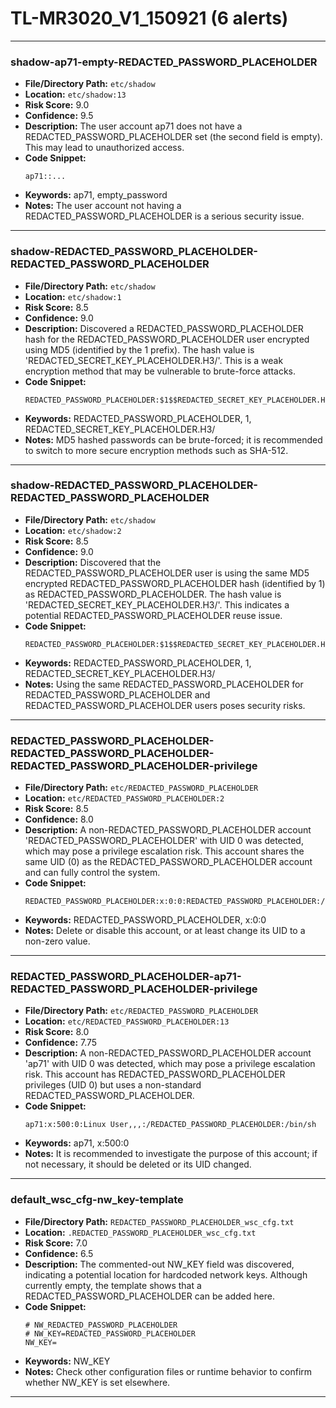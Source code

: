 # TL-MR3020_V1_150921 (6 alerts)

---

### shadow-ap71-empty-REDACTED_PASSWORD_PLACEHOLDER

- **File/Directory Path:** `etc/shadow`
- **Location:** `etc/shadow:13`
- **Risk Score:** 9.0
- **Confidence:** 9.5
- **Description:** The user account ap71 does not have a REDACTED_PASSWORD_PLACEHOLDER set (the second field is empty). This may lead to unauthorized access.
- **Code Snippet:**
  ```
  ap71::...
  ```
- **Keywords:** ap71, empty_password
- **Notes:** The user account not having a REDACTED_PASSWORD_PLACEHOLDER is a serious security issue.

---
### shadow-REDACTED_PASSWORD_PLACEHOLDER-REDACTED_PASSWORD_PLACEHOLDER

- **File/Directory Path:** `etc/shadow`
- **Location:** `etc/shadow:1`
- **Risk Score:** 8.5
- **Confidence:** 9.0
- **Description:** Discovered a REDACTED_PASSWORD_PLACEHOLDER hash for the REDACTED_PASSWORD_PLACEHOLDER user encrypted using MD5 (identified by the $1$ prefix). The hash value is 'REDACTED_SECRET_KEY_PLACEHOLDER.H3/'. This is a weak encryption method that may be vulnerable to brute-force attacks.
- **Code Snippet:**
  ```
  REDACTED_PASSWORD_PLACEHOLDER:$1$$REDACTED_SECRET_KEY_PLACEHOLDER.H3/:...
  ```
- **Keywords:** REDACTED_PASSWORD_PLACEHOLDER, $1$, REDACTED_SECRET_KEY_PLACEHOLDER.H3/
- **Notes:** MD5 hashed passwords can be brute-forced; it is recommended to switch to more secure encryption methods such as SHA-512.

---
### shadow-REDACTED_PASSWORD_PLACEHOLDER-REDACTED_PASSWORD_PLACEHOLDER

- **File/Directory Path:** `etc/shadow`
- **Location:** `etc/shadow:2`
- **Risk Score:** 8.5
- **Confidence:** 9.0
- **Description:** Discovered that the REDACTED_PASSWORD_PLACEHOLDER user is using the same MD5 encrypted REDACTED_PASSWORD_PLACEHOLDER hash (identified by $1$) as REDACTED_PASSWORD_PLACEHOLDER. The hash value is 'REDACTED_SECRET_KEY_PLACEHOLDER.H3/'. This indicates a potential REDACTED_PASSWORD_PLACEHOLDER reuse issue.
- **Code Snippet:**
  ```
  REDACTED_PASSWORD_PLACEHOLDER:$1$$REDACTED_SECRET_KEY_PLACEHOLDER.H3/:...
  ```
- **Keywords:** REDACTED_PASSWORD_PLACEHOLDER, $1$, REDACTED_SECRET_KEY_PLACEHOLDER.H3/
- **Notes:** Using the same REDACTED_PASSWORD_PLACEHOLDER for REDACTED_PASSWORD_PLACEHOLDER and REDACTED_PASSWORD_PLACEHOLDER users poses security risks.

---
### REDACTED_PASSWORD_PLACEHOLDER-REDACTED_PASSWORD_PLACEHOLDER-REDACTED_PASSWORD_PLACEHOLDER-privilege

- **File/Directory Path:** `etc/REDACTED_PASSWORD_PLACEHOLDER`
- **Location:** `etc/REDACTED_PASSWORD_PLACEHOLDER:2`
- **Risk Score:** 8.5
- **Confidence:** 8.0
- **Description:** A non-REDACTED_PASSWORD_PLACEHOLDER account 'REDACTED_PASSWORD_PLACEHOLDER' with UID 0 was detected, which may pose a privilege escalation risk. This account shares the same UID (0) as the REDACTED_PASSWORD_PLACEHOLDER account and can fully control the system.
- **Code Snippet:**
  ```
  REDACTED_PASSWORD_PLACEHOLDER:x:0:0:REDACTED_PASSWORD_PLACEHOLDER:/REDACTED_PASSWORD_PLACEHOLDER:/bin/sh
  ```
- **Keywords:** REDACTED_PASSWORD_PLACEHOLDER, x:0:0
- **Notes:** Delete or disable this account, or at least change its UID to a non-zero value.

---
### REDACTED_PASSWORD_PLACEHOLDER-ap71-REDACTED_PASSWORD_PLACEHOLDER-privilege

- **File/Directory Path:** `etc/REDACTED_PASSWORD_PLACEHOLDER`
- **Location:** `etc/REDACTED_PASSWORD_PLACEHOLDER:13`
- **Risk Score:** 8.0
- **Confidence:** 7.75
- **Description:** A non-REDACTED_PASSWORD_PLACEHOLDER account 'ap71' with UID 0 was detected, which may pose a privilege escalation risk. This account has REDACTED_PASSWORD_PLACEHOLDER privileges (UID 0) but uses a non-standard REDACTED_PASSWORD_PLACEHOLDER.
- **Code Snippet:**
  ```
  ap71:x:500:0:Linux User,,,:/REDACTED_PASSWORD_PLACEHOLDER:/bin/sh
  ```
- **Keywords:** ap71, x:500:0
- **Notes:** It is recommended to investigate the purpose of this account; if not necessary, it should be deleted or its UID changed.

---
### default_wsc_cfg-nw_key-template

- **File/Directory Path:** `REDACTED_PASSWORD_PLACEHOLDER_wsc_cfg.txt`
- **Location:** `.REDACTED_PASSWORD_PLACEHOLDER_wsc_cfg.txt`
- **Risk Score:** 7.0
- **Confidence:** 6.5
- **Description:** The commented-out NW_KEY field was discovered, indicating a potential location for hardcoded network keys. Although currently empty, the template shows that a REDACTED_PASSWORD_PLACEHOLDER can be added here.
- **Code Snippet:**
  ```
  # NW_REDACTED_PASSWORD_PLACEHOLDER
  # NW_KEY=REDACTED_PASSWORD_PLACEHOLDER
  NW_KEY=
  ```
- **Keywords:** NW_KEY
- **Notes:** Check other configuration files or runtime behavior to confirm whether NW_KEY is set elsewhere.

---
